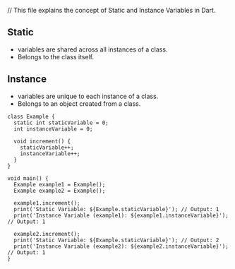// This file explains the concept of Static and Instance Variables in Dart.

## Static
- variables are shared across all instances of a class.
- Belongs to the class itself.
## Instance
- variables are unique to each instance of a class.
- Belongs to an object created from a class.
```
class Example {
  static int staticVariable = 0;
  int instanceVariable = 0;

  void increment() {
    staticVariable++;
    instanceVariable++;
  }
}

void main() {
  Example example1 = Example();
  Example example2 = Example();

  example1.increment();
  print('Static Variable: ${Example.staticVariable}'); // Output: 1
  print('Instance Variable (example1): ${example1.instanceVariable}'); // Output: 1

  example2.increment();
  print('Static Variable: ${Example.staticVariable}'); // Output: 2
  print('Instance Variable (example2): ${example2.instanceVariable}'); // Output: 1
}
```